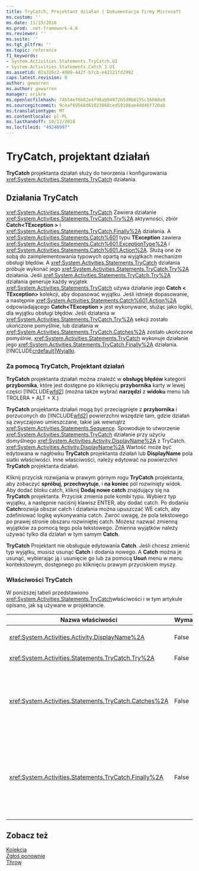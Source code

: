 ```yaml
---
title: TryCatch, Projektant działań | Dokumentacja firmy Microsoft
ms.custom: ''
ms.date: 11/15/2016
ms.prod: .net-framework-4.6
ms.reviewer: ''
ms.suite: ''
ms.tgt_pltfrm: ''
ms.topic: reference
f1_keywords:
- System.Activities.Statements.TryCatch.UI
- System.Activities.Statements.Catch`1.UI
ms.assetid: 02a326c2-4009-442f-b7cb-e42121fd2992
caps.latest.revision: 8
author: gewarren
ms.author: gewarren
manager: erikre
ms.openlocfilehash: 74b54ef6b82e4f98ab94972b5d9b0155c16060a9
ms.sourcegitcommit: 9ceaf69568d61023868ced59108ae4dd46f720ab
ms.translationtype: MT
ms.contentlocale: pl-PL
ms.lasthandoff: 10/12/2018
ms.locfileid: "49240997"
---
```

# <a name="trycatch-activity-designer"></a>TryCatch, projektant działań
**TryCatch** projektanta działań służy do tworzenia i konfigurowania <xref:System.Activities.Statements.TryCatch> działania.  
  
## <a name="the-trycatch-activity"></a>Działania TryCatch  
 <xref:System.Activities.Statements.TryCatch> Zawiera działanie <xref:System.Activities.Statements.TryCatch.Try%2A> aktywności, zbiór **Catch\<TException >** i <xref:System.Activities.Statements.TryCatch.Finally%2A> działania. A <xref:System.Activities.Statements.Catch%601> typu **TException** zawiera <xref:System.Activities.Statements.Catch%601.ExceptionType%2A> i <xref:System.Activities.Statements.Catch%601.Action%2A>. Służą one ze sobą do zaimplementowania typowych opartą na wyjątkach mechanizm obsługi błędów. A <xref:System.Activities.Statements.TryCatch> działania próbuje wykonać jego <xref:System.Activities.Statements.TryCatch.Try%2A> działania. Jeśli <xref:System.Activities.Statements.TryCatch.Try%2A> działania generuje każdy wyjątek <xref:System.Activities.Statements.TryCatch> używa działanie jego **Catch < TException\>**  kolekcji, aby dopasować wyjątku. Jeśli istnieje dopasowanie, a następnie <xref:System.Activities.Statements.Catch%601.Action%2A> odpowiadającego **Catch\<TException >** jest wykonywane, służąc jako logiki, dla wyjątku obsługi błędów. Jeśli działania w <xref:System.Activities.Statements.TryCatch.Try%2A> sekcji zostało ukończone pomyślnie, lub działania w <xref:System.Activities.Statements.TryCatch.Catches%2A> zostało ukończone pomyślnie, <xref:System.Activities.Statements.TryCatch> wykonuje działanie jego <xref:System.Activities.Statements.TryCatch.Finally%2A> działania. [!INCLUDE[crdefault](../includes/crdefault-md.md)][Wyjątki](http://msdn.microsoft.com/library/065205cc-52dd-4f30-9578-b17d8d113136).  
  
### <a name="using-the-trycatch-activity-designer"></a>Za pomocą TryCatch, Projektant działań  
 **TryCatch** projektanta działań można znaleźć w **obsługę błędów** kategorii **przybornika**, które jest dostępne po kliknięciu **przybornika** karty w lewej części [!INCLUDE[wfd2](../includes/wfd2-md.md)] (można także wybrać **narzędzi** z **widoku** menu lub TROLERA + ALT + X.)  
  
 **TryCatch** projektanta działań mogą być przeciągnięte z **przybornika** i porzuconych do [!INCLUDE[wfd2](../includes/wfd2-md.md)] powierzchni wszędzie tam, gdzie działań są zwyczajowo umieszczane, takie jak wewnątrz <xref:System.Activities.Statements.Sequence>. Spowoduje to utworzenie <xref:System.Activities.Statements.TryCatch> działanie przy użyciu domyślnego <xref:System.Activities.Activity.DisplayName%2A> z TryCatch. <xref:System.Activities.Activity.DisplayName%2A> Wartość może być edytowana w nagłówku **TryCatch** projektanta działań lub **DisplayName** pola siatki właściwości. Inne właściwości, należy edytować na powierzchni **TryCatch** projektanta działań.  
  
 Kliknij przycisk rozwijania w prawym górnym rogu **TryCatch** projektanta, aby zobaczyć **spróbuj**, **przechwytuje**, i **na koniec** pól rozwinięty widok. Aby dodać bloku catch, kliknij **Dodaj nowe catch** znajdujący się na **TryCatch** projektanta. Przycisk zmienia pole kombi typu. Wybierz typ wyjątku, a następnie naciśnij klawisz ENTER, aby dodać catch. Po dodaniu **Catch**rozwija obszar catch i działania można upuszczać WE catch, aby zdefiniować logikę wykonywania catch. Zwróć uwagę, że pola tekstowego po prawej stronie obszaru rozwiniętej catch. Możesz nazwać zmienną wyjątków za pomocą tego pola tekstowego. Zmienna wyjątków należy używać tylko dla działań w tym samym **Catch**.  
  
 **TryCatch** Projektant nie obsługuje edytowania **Catch**. Jeśli chcesz zmienić typ wyjątku, musisz usunąć **Catch** i dodania nowego. A **Catch** można je usunąć, wybierając ją i usunięcie go lub za pomocą **Usuń** menu w menu kontekstowym, dostępnego po kliknięciu prawym przyciskiem myszy.  
  
### <a name="the-trycatch-properties"></a>Właściwości TryCatch  
 W poniższej tabeli przedstawiono <xref:System.Activities.Statements.TryCatch>właściwości i w tym artykule opisano, jak są używane w projektancie.  
  
|Nazwa właściwości|Wymagane|Użycie|  
|-------------------|--------------|-----------|  
|<xref:System.Activities.Activity.DisplayName%2A>|False|Określa opcjonalny przyjazna nazwa <xref:System.Activities.Statements.TryCatch> działania. Wartość domyślna to TryCatch.|  
|<xref:System.Activities.Statements.TryCatch.Try%2A>|False|Działanie pierwszego wykonania, kiedy <xref:System.Activities.Statements.TryCatch> wykonuje.|  
|<xref:System.Activities.Statements.TryCatch.Catches%2A>|False|Kolekcja **Catch** elementów do sprawdzenia, kiedy <xref:System.Activities.Statements.TryCatch.Try%2A> działanie zgłasza wyjątek.<br /><br /> Dodaj potrzebne co najmniej jednym działaniem <xref:System.Activities.Statements.TryCatch.Catches%2A> lub działania w <xref:System.Activities.Statements.TryCatch.Finally%2A> bloku.|  
|<xref:System.Activities.Statements.TryCatch.Finally%2A>|False|Działanie do wykonania, gdy <xref:System.Activities.Statements.TryCatch.Try%2A> oraz wszelkie niezbędne działania w <xref:System.Activities.Statements.TryCatch.Catches%2A> ukończenie kolekcji.<br /><br /> Dodaj potrzebne co najmniej jednym działaniem <xref:System.Activities.Statements.TryCatch.Catches%2A> lub działania w <xref:System.Activities.Statements.TryCatch.Finally%2A> bloku.|  
  
## <a name="see-also"></a>Zobacz też  
 [Kolekcja](../workflow-designer/collection-activity-designers.md)   
 [Zgłoś ponownie](../workflow-designer/rethrow-activity-designer.md)   
 [Throw](../workflow-designer/throw-activity-designer.md)